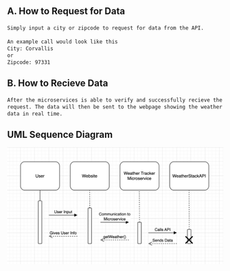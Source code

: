 ## A. How to Request for Data 
    Simply input a city or zipcode to request for data from the API.
    
    An example call would look like this
    City: Corvallis
    or
    Zipcode: 97331

## B. How to Recieve Data
    After the microservices is able to verify and successfully recieve the request. The data will then be sent to the webpage showing the weather data in real time. 
    
## UML Sequence Diagram
![screenshot](umldiagram.png)
